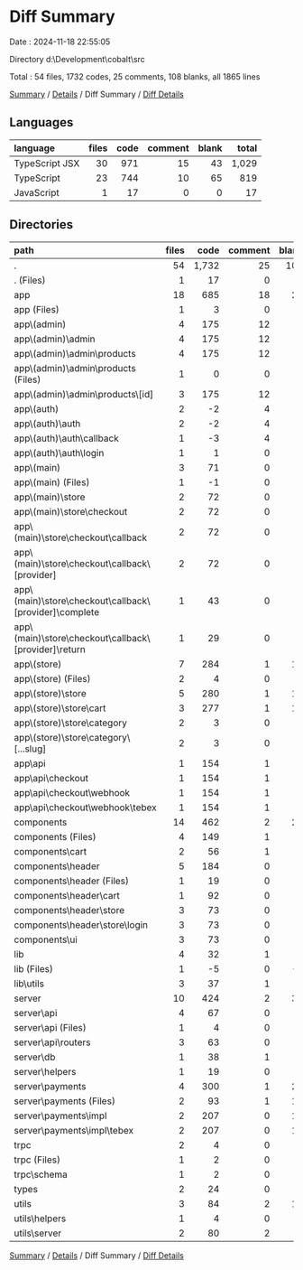 # Diff Summary

Date : 2024-11-18 22:55:05

Directory d:\\Development\\cobalt\\src

Total : 54 files,  1732 codes, 25 comments, 108 blanks, all 1865 lines

[Summary](results.md) / [Details](details.md) / Diff Summary / [Diff Details](diff-details.md)

## Languages
| language | files | code | comment | blank | total |
| :--- | ---: | ---: | ---: | ---: | ---: |
| TypeScript JSX | 30 | 971 | 15 | 43 | 1,029 |
| TypeScript | 23 | 744 | 10 | 65 | 819 |
| JavaScript | 1 | 17 | 0 | 0 | 17 |

## Directories
| path | files | code | comment | blank | total |
| :--- | ---: | ---: | ---: | ---: | ---: |
| . | 54 | 1,732 | 25 | 108 | 1,865 |
| . (Files) | 1 | 17 | 0 | 0 | 17 |
| app | 18 | 685 | 18 | 29 | 732 |
| app (Files) | 1 | 3 | 0 | 0 | 3 |
| app\\(admin) | 4 | 175 | 12 | 5 | 192 |
| app\\(admin)\\admin | 4 | 175 | 12 | 5 | 192 |
| app\\(admin)\\admin\\products | 4 | 175 | 12 | 5 | 192 |
| app\\(admin)\\admin\\products (Files) | 1 | 0 | 0 | 1 | 1 |
| app\\(admin)\\admin\\products\\[id] | 3 | 175 | 12 | 4 | 191 |
| app\\(auth) | 2 | -2 | 4 | 0 | 2 |
| app\\(auth)\\auth | 2 | -2 | 4 | 0 | 2 |
| app\\(auth)\\auth\\callback | 1 | -3 | 4 | 0 | 1 |
| app\\(auth)\\auth\\login | 1 | 1 | 0 | 0 | 1 |
| app\\(main) | 3 | 71 | 0 | 4 | 75 |
| app\\(main) (Files) | 1 | -1 | 0 | 0 | -1 |
| app\\(main)\\store | 2 | 72 | 0 | 4 | 76 |
| app\\(main)\\store\\checkout | 2 | 72 | 0 | 4 | 76 |
| app\\(main)\\store\\checkout\\callback | 2 | 72 | 0 | 4 | 76 |
| app\\(main)\\store\\checkout\\callback\\[provider] | 2 | 72 | 0 | 4 | 76 |
| app\\(main)\\store\\checkout\\callback\\[provider]\\complete | 1 | 43 | 0 | 2 | 45 |
| app\\(main)\\store\\checkout\\callback\\[provider]\\return | 1 | 29 | 0 | 2 | 31 |
| app\\(store) | 7 | 284 | 1 | 12 | 297 |
| app\\(store) (Files) | 2 | 4 | 0 | 1 | 5 |
| app\\(store)\\store | 5 | 280 | 1 | 11 | 292 |
| app\\(store)\\store\\cart | 3 | 277 | 1 | 11 | 289 |
| app\\(store)\\store\\category | 2 | 3 | 0 | 0 | 3 |
| app\\(store)\\store\\category\\[...slug] | 2 | 3 | 0 | 0 | 3 |
| app\\api | 1 | 154 | 1 | 8 | 163 |
| app\\api\\checkout | 1 | 154 | 1 | 8 | 163 |
| app\\api\\checkout\\webhook | 1 | 154 | 1 | 8 | 163 |
| app\\api\\checkout\\webhook\\tebex | 1 | 154 | 1 | 8 | 163 |
| components | 14 | 462 | 2 | 25 | 489 |
| components (Files) | 4 | 149 | 1 | 9 | 159 |
| components\\cart | 2 | 56 | 1 | 3 | 60 |
| components\\header | 5 | 184 | 0 | 5 | 189 |
| components\\header (Files) | 1 | 19 | 0 | 0 | 19 |
| components\\header\\cart | 1 | 92 | 0 | 2 | 94 |
| components\\header\\store | 3 | 73 | 0 | 3 | 76 |
| components\\header\\store\\login | 3 | 73 | 0 | 3 | 76 |
| components\\ui | 3 | 73 | 0 | 8 | 81 |
| lib | 4 | 32 | 1 | 7 | 40 |
| lib (Files) | 1 | -5 | 0 | -2 | -7 |
| lib\\utils | 3 | 37 | 1 | 9 | 47 |
| server | 10 | 424 | 2 | 32 | 458 |
| server\\api | 4 | 67 | 0 | 2 | 69 |
| server\\api (Files) | 1 | 4 | 0 | 0 | 4 |
| server\\api\\routers | 3 | 63 | 0 | 2 | 65 |
| server\\db | 1 | 38 | 1 | 4 | 43 |
| server\\helpers | 1 | 19 | 0 | 1 | 20 |
| server\\payments | 4 | 300 | 1 | 25 | 326 |
| server\\payments (Files) | 2 | 93 | 1 | 11 | 105 |
| server\\payments\\impl | 2 | 207 | 0 | 14 | 221 |
| server\\payments\\impl\\tebex | 2 | 207 | 0 | 14 | 221 |
| trpc | 2 | 4 | 0 | 0 | 4 |
| trpc (Files) | 1 | 2 | 0 | 0 | 2 |
| trpc\\schema | 1 | 2 | 0 | 0 | 2 |
| types | 2 | 24 | 0 | 4 | 28 |
| utils | 3 | 84 | 2 | 11 | 97 |
| utils\\helpers | 1 | 4 | 0 | 3 | 7 |
| utils\\server | 2 | 80 | 2 | 8 | 90 |

[Summary](results.md) / [Details](details.md) / Diff Summary / [Diff Details](diff-details.md)
